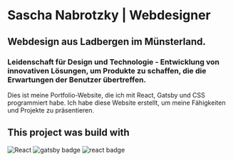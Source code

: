 # Sascha Nabrotzky | Webdesigner

## Webdesign aus Ladbergen im Münsterland.

### Leidenschaft für Design und Technologie - Entwicklung von innovativen Lösungen, um Produkte zu schaffen, die die Erwartungen der Benutzer übertreffen.

Dies ist meine Portfolio-Website, die ich mit React, Gatsby und CSS programmiert habe. Ich habe diese Website erstellt, um meine Fähigkeiten und Projekte zu präsentieren.

## This project was build with

![React](https://img.shields.io/badge/react-%2320232a.svg?style=for-the-badge&logo=react&logoColor=white)
<img src="https://img.shields.io/badge/Gatsby-%2320232a?&style=for-the-badge&logo=gatsby&logoColor=white" alt="gatsby badge" />
<img src="https://img.shields.io/badge/CSS3-%2320232a?&style=for-the-badge&logo=css3" alt="react badge" />

<meta name="title" content="Sascha Nabrotzky | Webdesigner">
<meta name="description" content="Leidenschaft für Design und Technologie - Entwicklung von innovativen Lösungen, um Produkte zu schaffen, die die Erwartungen der Benutzer übertreffen. Webdesign und Grafiken aus Ladbergen im Münsterland.">
<meta name="keywords" content="webdesign, ladbergen, webdesigner, frontend-entwicklung, ui-design, ux-design, frontend">
